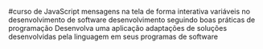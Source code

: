 #curso de JavaScript
mensagens na tela de forma interativa
variáveis no desenvolvimento de software
desenvolvimento seguindo boas práticas de programação
Desenvolva uma aplicação
 adaptações de soluções desenvolvidas pela linguagem em seus programas de software

